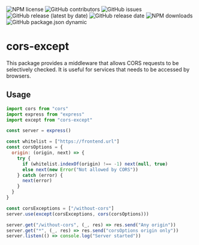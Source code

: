 ![NPM license](https://img.shields.io/npm/l/cors-except)
![GitHub contributors](https://img.shields.io/github/contributors/tom-saetran/cors-except)
![GitHub issues](https://img.shields.io/github/issues/tom-saetran/cors-except)
![GitHub release (latest by date)](https://img.shields.io/github/v/release/tom-saetran/cors-except)
![GitHub release date](https://img.shields.io/github/release-date/tom-saetran/cors-except)
![NPM downloads](https://img.shields.io/npm/dm/cors-except)
![GitHub package.json dynamic](https://img.shields.io/github/package-json/keywords/tom-saetran/cors-except)

# cors-except

This package provides a middleware that allows CORS requests to be selectively checked. It is useful for services that needs to be accessed by browsers.

## Usage

```js
import cors from "cors"
import express from "express"
import except from "cors-except"

const server = express()

const whitelist = ["https://frontend.url"]
const corsOptions = {
  origin: (origin, next) => {
    try {
      if (whitelist.indexOf(origin) !== -1) next(null, true)
      else next(new Error("Not allowed by CORS"))
    } catch (error) {
      next(error)
    }
  }
}

const corsExceptions = ["/without-cors"]
server.use(except(corsExceptions, cors(corsOptions)))

server.get("/without-cors", (_, res) => res.send("Any origin"))
server.get("*", (_, res) => res.send("corsOptions origin only"))
server.listen(() => console.log("Server started"))
```
